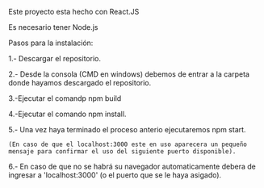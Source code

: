 Este proyecto esta hecho con React.JS

Es necesario tener Node.js

Pasos para la instalación:

  1.- Descargar el repositorio.
  
  2.- Desde la consola (CMD en windows) debemos de entrar a la carpeta donde hayamos descargado el repositorio.
  
  3.-Ejecutar el comandp npm build
  
  4.-Ejecutar el comando npm install.
  
  5.- Una vez haya terminado el proceso anterio ejecutaremos npm start.

    (En caso de que el localhost:3000 este en uso aparecera un pequeño mensaje para confirmar el uso del siguiente puerto disponible).
    
  6.- En caso de que no se habrá su navegador automaticamente debera de ingresar a 'localhost:3000' (o el puerto que se le haya asigado).
